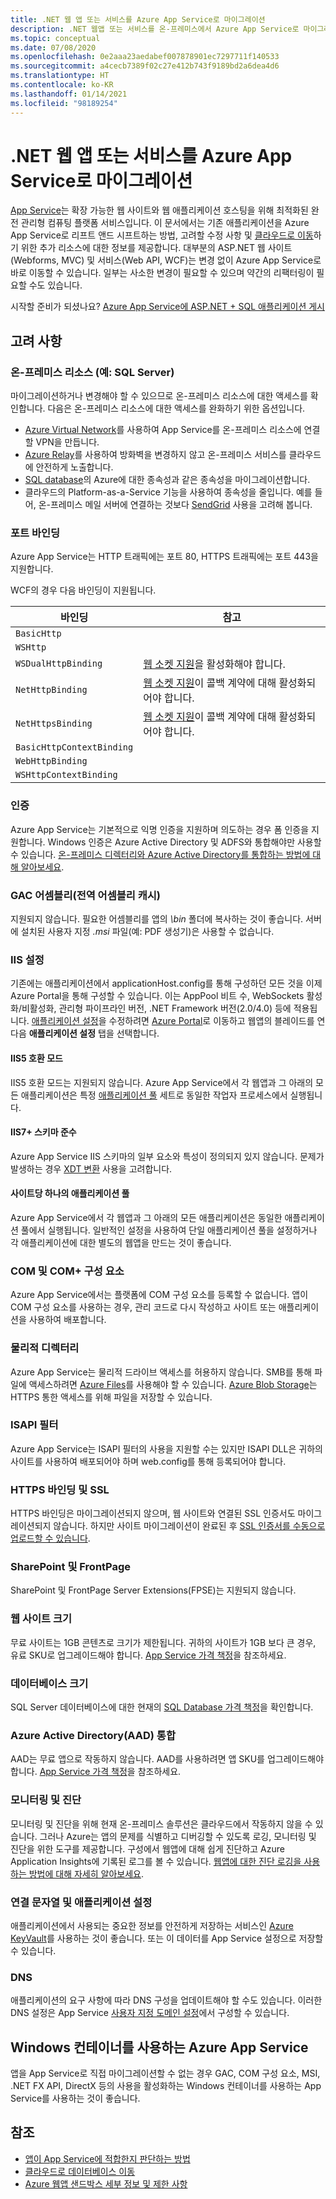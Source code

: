 ```yaml
---
title: .NET 웹 앱 또는 서비스를 Azure App Service로 마이그레이션
description: .NET 웹앱 또는 서비스를 온-프레미스에서 Azure App Service로 마이그레이션하는 방법에 대해 알아봅니다.
ms.topic: conceptual
ms.date: 07/08/2020
ms.openlocfilehash: 0e2aaa23aedabef007878901ec7297711f140533
ms.sourcegitcommit: a4cecb7389f02c27e412b743f9189bd2a6dea4d6
ms.translationtype: HT
ms.contentlocale: ko-KR
ms.lasthandoff: 01/14/2021
ms.locfileid: "98189254"
---
```

# <a name="migrate-your-net-web-app-or-service-to-azure-app-service"></a>.NET 웹 앱 또는 서비스를 Azure App Service로 마이그레이션

[App Service](/azure/app-service/overview)는 확장 가능한 웹 사이트와 웹 애플리케이션 호스팅을 위해 최적화된 완전 관리형 컴퓨팅 플랫폼 서비스입니다. 이 문서에서는 기존 애플리케이션을 Azure App Service로 리프트 앤드 시프트하는 방법, 고려할 수정 사항 및 [클라우드로 이동](https://azure.microsoft.com/migration/web-applications/)하기 위한 추가 리소스에 대한 정보를 제공합니다. 대부분의 ASP.NET 웹 사이트(Webforms, MVC) 및 서비스(Web API, WCF)는 변경 없이 Azure App Service로 바로 이동할 수 있습니다. 일부는 사소한 변경이 필요할 수 있으며 약간의 리팩터링이 필요할 수도 있습니다.

시작할 준비가 되셨나요? [Azure App Service에 ASP.NET + SQL 애플리케이션 게시](https://tutorials.visualstudio.com/azure-webapp-migrate/intro)

## <a name="considerations"></a>고려 사항

### <a name="on-premises-resources-including-sql-server"></a>온-프레미스 리소스 (예: SQL Server)

마이그레이션하거나 변경해야 할 수 있으므로 온-프레미스 리소스에 대한 액세스를 확인합니다. 다음은 온-프레미스 리소스에 대한 액세스를 완화하기 위한 옵션입니다.

* [Azure Virtual Network](/azure/app-service/web-sites-integrate-with-vnet)를 사용하여 App Service를 온-프레미스 리소스에 연결할 VPN을 만듭니다.
* [Azure Relay](/azure/service-bus-relay/relay-what-is-it)를 사용하여 방화벽을 변경하지 않고 온-프레미스 서비스를 클라우드에 안전하게 노출합니다.
* [SQL database](./sql.md)의 Azure에 대한 종속성과 같은 종속성을 마이그레이션합니다.
* 클라우드의 Platform-as-a-Service 기능을 사용하여 종속성을 줄입니다. 예를 들어, 온-프레미스 메일 서버에 연결하는 것보다 [SendGrid](/azure/sendgrid-dotnet-how-to-send-email) 사용을 고려해 봅니다.

### <a name="port-bindings"></a>포트 바인딩

Azure App Service는 HTTP 트래픽에는 포트 80, HTTPS 트래픽에는 포트 443을 지원합니다.

WCF의 경우 다음 바인딩이 지원됩니다.

| 바인딩 | 참고 |
|--|--|
| `BasicHttp` |  |
| `WSHttp` |  |
| `WSDualHttpBinding` | [웹 소켓 지원](/azure/app-service/web-sites-configure)을 활성화해야 합니다. | [웹 소켓 지원](/azure/app-service/web-sites-configure)을 활성화해야 합니다. |
| `NetHttpBinding` | [웹 소켓 지원](/azure/app-service/web-sites-configure)이 콜백 계약에 대해 활성화되어야 합니다. | [웹 소켓 지원](/azure/app-service/web-sites-configure)이 콜백 계약에 대해 활성화되어야 합니다. |
| `NetHttpsBinding` | [웹 소켓 지원](/azure/app-service/web-sites-configure)이 콜백 계약에 대해 활성화되어야 합니다. | [웹 소켓 지원](/azure/app-service/web-sites-configure)이 콜백 계약에 대해 활성화되어야 합니다. |
| `BasicHttpContextBinding` |  |
| `WebHttpBinding` |  |
| `WSHttpContextBinding` |  |

### <a name="authentication"></a>인증

Azure App Service는 기본적으로 익명 인증을 지원하며 의도하는 경우 폼 인증을 지원합니다. Windows 인증은 Azure Active Directory 및 ADFS와 통합해야만 사용할 수 있습니다. [온-프레미스 디렉터리와 Azure Active Directory를 통합하는 방법에 대해 알아보세요](/azure/active-directory/connect/active-directory-aadconnect).

### <a name="assemblies-in-the-gac-global-assembly-cache"></a>GAC 어셈블리(전역 어셈블리 캐시)

지원되지 않습니다. 필요한 어셈블리를 앱의 *\bin* 폴더에 복사하는 것이 좋습니다. 서버에 설치된 사용자 지정 *.msi* 파일(예: PDF 생성기)은 사용할 수 없습니다.

### <a name="iis-settings"></a>IIS 설정

기존에는 애플리케이션에서 applicationHost.config를 통해 구성하던 모든 것을 이제 Azure Portal을 통해 구성할 수 있습니다. 이는 AppPool 비트 수, WebSockets 활성화/비활성화, 관리형 파이프라인 버전, .NET Framework 버전(2.0/4.0) 등에 적용됩니다. [애플리케이션 설정](/azure/app-service/web-sites-configure)을 수정하려면 [Azure Portal](https://portal.azure.com)로 이동하고 웹앱의 블레이드를 연 다음 **애플리케이션 설정** 탭을 선택합니다.

#### <a name="iis5-compatibility-mode"></a>IIS5 호환 모드

IIS5 호환 모드는 지원되지 않습니다. Azure App Service에서 각 웹앱과 그 아래의 모든 애플리케이션은 특정 [애플리케이션 풀](/previous-versions/windows/it-pro/windows-server-2008-R2-and-2008/cc735247(v=ws.10)) 세트로 동일한 작업자 프로세스에서 실행됩니다.

#### <a name="iis7-schema-compliance"></a>IIS7+ 스키마 준수

Azure App Service IIS 스키마의 일부 요소와 특성이 정의되지 있지 않습니다. 문제가 발생하는 경우 [XDT 변환](/azure/app-service/configure-common) 사용을 고려합니다.

#### <a name="single-application-pool-per-site"></a>사이트당 하나의 애플리케이션 풀

Azure App Service에서 각 웹앱과 그 아래의 모든 애플리케이션은 동일한 애플리케이션 풀에서 실행됩니다. 일반적인 설정을 사용하여 단일 애플리케이션 풀을 설정하거나 각 애플리케이션에 대한 별도의 웹앱을 만드는 것이 좋습니다.

### <a name="com-and-com-components"></a>COM 및 COM+ 구성 요소

Azure App Service에서는 플랫폼에 COM 구성 요소를 등록할 수 없습니다. 앱이 COM 구성 요소를 사용하는 경우, 관리 코드로 다시 작성하고 사이트 또는 애플리케이션을 사용하여 배포합니다.

### <a name="physical-directories"></a>물리적 디렉터리

Azure App Service는 물리적 드라이브 액세스를 허용하지 않습니다. SMB를 통해 파일에 액세스하려면 [Azure Files](/azure/storage/files/storage-files-introduction)를 사용해야 할 수 있습니다. [Azure Blob Storage](/azure/storage/blobs/storage-blobs-introduction)는 HTTPS 통한 액세스를 위해 파일을 저장할 수 있습니다.

### <a name="isapi-filters"></a>ISAPI 필터

Azure App Service는 ISAPI 필터의 사용을 지원할 수는 있지만 ISAPI DLL은 귀하의 사이트를 사용하여 배포되어야 하며 web.config를 통해 등록되어야 합니다.

### <a name="https-bindings-and-ssl"></a>HTTPS 바인딩 및 SSL

HTTPS 바인딩은 마이그레이션되지 않으며, 웹 사이트와 연결된 SSL 인증서도 마이그레이션되지 않습니다. 하지만 사이트 마이그레이션이 완료된 후 [SSL 인증서를 수동으로 업로드할 수 있습니다](/azure/app-service/app-service-web-tutorial-custom-ssl).

### <a name="sharepoint-and-frontpage"></a>SharePoint 및 FrontPage

SharePoint 및 FrontPage Server Extensions(FPSE)는 지원되지 않습니다.

### <a name="web-site-size"></a>웹 사이트 크기

무료 사이트는 1GB 콘텐츠로 크기가 제한됩니다. 귀하의 사이트가 1GB 보다 큰 경우, 유료 SKU로 업그레이드해야 합니다. [App Service 가격 책정](https://azure.microsoft.com/pricing/details/app-service/windows/)을 참조하세요.

### <a name="database-size"></a>데이터베이스 크기

SQL Server 데이터베이스에 대한 현재의 [SQL Database 가격 책정](https://azure.microsoft.com/pricing/details/sql-database)을 확인합니다.

### <a name="azure-active-directory-aad-integration"></a>Azure Active Directory(AAD) 통합

AAD는 무료 앱으로 작동하지 않습니다. AAD를 사용하려면 앱 SKU를 업그레이드해야 합니다. [App Service 가격 책정](https://azure.microsoft.com/pricing/details/app-service/windows/)을 참조하세요.

### <a name="monitoring-and-diagnostics"></a>모니터링 및 진단

모니터링 및 진단을 위해 현재 온-프레미스 솔루션은 클라우드에서 작동하지 않을 수 있습니다. 그러나 Azure는 앱의 문제를 식별하고 디버깅할 수 있도록 로깅, 모니터링 및 진단을 위한 도구를 제공합니다. 구성에서 웹앱에 대해 쉽게 진단하고 Azure Application Insights에 기록된 로그를 볼 수 있습니다. [웹앱에 대한 진단 로깅을 사용하는 방법에 대해 자세히 알아보세요](/azure/app-service/web-sites-enable-diagnostic-log).

### <a name="connection-strings-and-application-settings"></a>연결 문자열 및 애플리케이션 설정

애플리케이션에서 사용되는 중요한 정보를 안전하게 저장하는 서비스인 [Azure KeyVault](/azure/key-vault/)를 사용하는 것이 좋습니다. 또는 이 데이터를 App Service 설정으로 저장할 수 있습니다.

### <a name="dns"></a>DNS

애플리케이션의 요구 사항에 따라 DNS 구성을 업데이트해야 할 수도 있습니다. 이러한 DNS 설정은 App Service [사용자 지정 도메인 설정](/azure/app-service/app-service-web-tutorial-custom-domain)에서 구성할 수 있습니다.

## <a name="azure-app-service-with-windows-containers"></a>Windows 컨테이너를 사용하는 Azure App Service

앱을 App Service로 직접 마이그레이션할 수 없는 경우 GAC, COM 구성 요소, MSI, .NET FX API, DirectX 등의 사용을 활성화하는 Windows 컨테이너를 사용하는 App Service를 사용하는 것이 좋습니다.

## <a name="see-also"></a>참조

* [앱이 App Service에 적합한지 판단하는 방법](https://appmigration.microsoft.com/)
* [클라우드로 데이터베이스 이동](sql.md)
* [Azure 웹앱 샌드박스 세부 정보 및 제한 사항](https://github.com/projectkudu/kudu/wiki/Azure-Web-App-sandbox)
